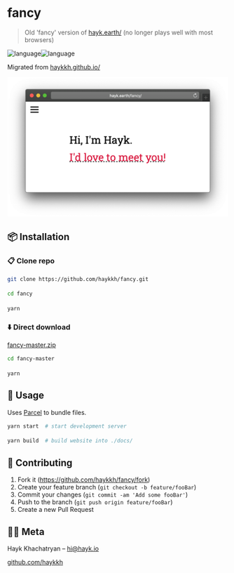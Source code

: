
# fancy

> Old 'fancy' version of [hayk.earth/](https://hayk.earth/) (no longer plays well with most browsers)

![language](https://img.shields.io/badge/HTML-blue.svg?style=flat-square)![language](https://img.shields.io/badge/CSS-red.svg?style=flat-square)

Migrated from [haykkh.github.io/](https://github.com/haykkh/haykkh.github.io)

![Header](header.png)

## 📦 Installation

### 📋 Clone repo

```sh
git clone https://github.com/haykkh/fancy.git

cd fancy

yarn
```

### ⬇️ Direct download

[fancy-master.zip](https://github.com/haykkh/fancy/archive/master.zip)

```sh
cd fancy-master

yarn
```

## 🚀 Usage

Uses [Parcel](https://parceljs.org/) to bundle files.

```sh
yarn start  # start development server

yarn build  # build website into ./docs/
```

## 📝 Contributing

1. Fork it (<https://github.com/haykkh/fancy/fork>)
2. Create your feature branch (`git checkout -b feature/fooBar`)
3. Commit your changes (`git commit -am 'Add some fooBar'`)
4. Push to the branch (`git push origin feature/fooBar`)
5. Create a new Pull Request

## 👨🏻 Meta

Hayk Khachatryan – [hi@hayk.io](mailto:hi@hayk.io)

[github.com/haykkh](https://github.com/haykkh/)
